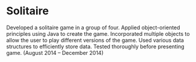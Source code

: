 # Solitaire
Developed a solitaire game in a group of four. Applied object-oriented principles using Java to create the game. Incorporated multiple objects to allow the user to play different versions of the game. Used various data structures to efficiently store data. Tested thoroughly before presenting game. (August 2014 – December 2014)

